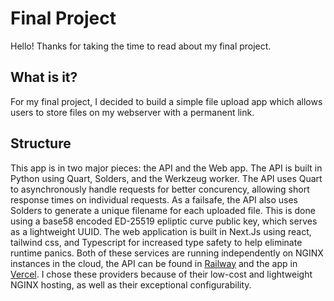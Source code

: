 # Final Project
Hello! Thanks for taking the time to read about my final project.

## What is it? 
For my final project, I decided to build a simple file upload app which allows users to store files on my webserver with a permanent link. 

## Structure
This app is in two major pieces: the API and the Web app. 
The API is built in Python using Quart, Solders, and the Werkzeug worker. 
The API uses Quart to asynchronously handle requests for better concurency, allowing short response times on individual requests. As a failsafe, the API also uses Solders to generate a unique filename for each uploaded file. This is done using a base58 encoded ED-25519 epliptic curve public key, which serves as a lightweight UUID. 
The web application is built in Next.Js using react, tailwind css, and Typescript for increased type safety to help eliminate runtime panics.
Both of these services are running independently on NGINX instances in the cloud, the API can be found in [Railway](https://railway.com/) and the app in [Vercel](https://vercel.com). I chose these providers because of their low-cost and lightweight NGINX hosting, as well as their exceptional configurability. 